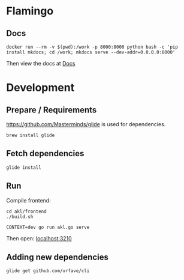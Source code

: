 # Flamingo

## Docs

`docker run --rm -v $(pwd):/work -p 8000:8000 python bash -c 'pip install mkdocs; cd /work; mkdocs serve --dev-addr=0.0.0.0:8000'`

Then view the docs at [Docs](http://localhost:8000)

# Development

## Prepare / Requirements

https://github.com/Masterminds/glide is used for dependencies.

```
brew install glide
```

## Fetch dependencies

```
glide install
```

## Run

Compile frontend:

```
cd akl/frontend
./build.sh
```

```
CONTEXT=dev go run akl.go serve
```

Then open: [localhost:3210](http://localhost:3210/)


## Adding new dependencies

```
glide get github.com/urfave/cli
```

